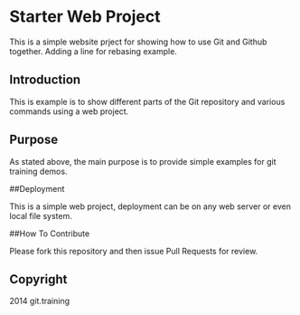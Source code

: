 # Starter Web Project

This is a simple website prject for showing how to use Git and Github together. Adding a line for rebasing example.

## Introduction

This  is example is to show different parts of the Git repository and various commands using a web project. 

## Purpose

As stated above, the main purpose is to provide simple examples for git training demos.

##Deployment

This is a simple web project, deployment can be on any web server or even local file system.

##How To Contribute

Please fork this repository and then issue Pull Requests for review.

## Copyright
2014 git.training